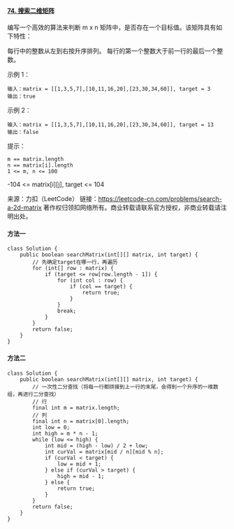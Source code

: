#### [74. 搜索二维矩阵](https://leetcode-cn.com/problems/search-a-2d-matrix/)

编写一个高效的算法来判断 m x n 矩阵中，是否存在一个目标值。该矩阵具有如下特性：

每行中的整数从左到右按升序排列。
每行的第一个整数大于前一行的最后一个整数。

示例 1：

```
输入：matrix = [[1,3,5,7],[10,11,16,20],[23,30,34,60]], target = 3
输出：true
```


示例 2：

```
输入：matrix = [[1,3,5,7],[10,11,16,20],[23,30,34,60]], target = 13
输出：false
```


提示：

```
m == matrix.length
n == matrix[i].length
1 <= m, n <= 100
```


-104 <= matrix[i][j], target <= 104

来源：力扣（LeetCode）
链接：https://leetcode-cn.com/problems/search-a-2d-matrix
著作权归领扣网络所有。商业转载请联系官方授权，非商业转载请注明出处。



#### 方法一

```
class Solution {
    public boolean searchMatrix(int[][] matrix, int target) {
    	// 先确定target在哪一行，再遍历
        for (int[] row : matrix) {
            if (target <= row[row.length - 1]) {
                for (int col : row) {
                    if (col == target) {
                        return true;
                    }
                }
                break;
            }
        }
        return false;
    }
}
```



#### 方法二

```
class Solution {
    public boolean searchMatrix(int[][] matrix, int target) {
        // 一次性二分查找（将每一行都拼接到上一行的末尾，会得到一个升序的一维数组，再进行二分查找）
        // 行
        final int m = matrix.length;
        // 列
        final int n = matrix[0].length;
        int low = 0;
        int high = m * n - 1;
        while (low <= high) {
            int mid = (high - low) / 2 + low;
            int curVal = matrix[mid / n][mid % n];
            if (curVal < target) {
                low = mid + 1;
            } else if (curVal > target) {
                high = mid - 1;
            } else {
                return true;
            }
        }
        return false;
    }
}
```

